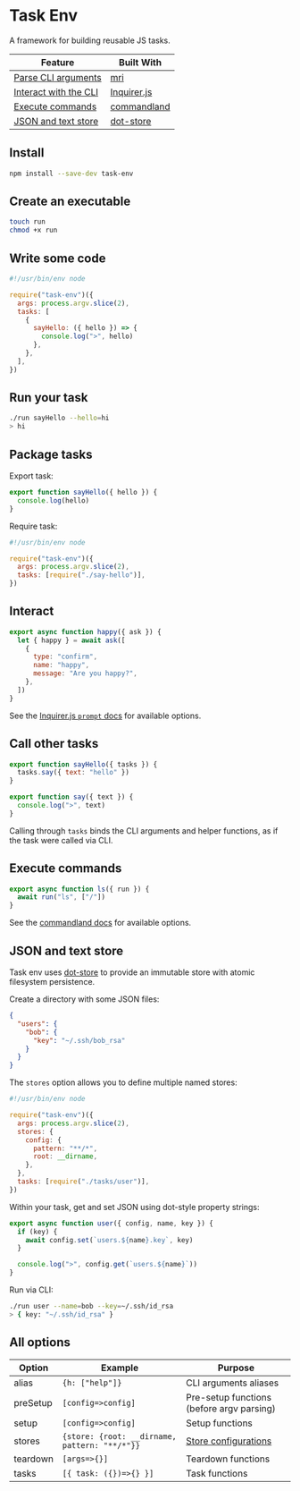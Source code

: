 # Task Env

A framework for building reusable JS tasks.

| Feature                                     | Built With                                                     |
| ------------------------------------------- | -------------------------------------------------------------- |
| [Parse CLI arguments](#write-some-code)     | [mri](https://github.com/lukeed/mri#readme)                    |
| [Interact with the CLI](#interact)          | [Inquirer.js](https://github.com/SBoudrias/Inquirer.js#readme) |
| [Execute commands](#execute-commands)       | [commandland](https://github.com/winton/commandland#readme)    |
| [JSON and text store](#json-and-text-store) | [dot-store](https://github.com/invrs/dot-store#readme)         |

## Install

```bash
npm install --save-dev task-env
```

## Create an executable

```bash
touch run
chmod +x run
```

## Write some code

```js
#!/usr/bin/env node

require("task-env")({
  args: process.argv.slice(2),
  tasks: [
    {
      sayHello: ({ hello }) => {
        console.log(">", hello)
      },
    },
  ],
})
```

## Run your task

```bash
./run sayHello --hello=hi
> hi
```

## Package tasks

Export task:

```js
export function sayHello({ hello }) {
  console.log(hello)
}
```

Require task:

```js
#!/usr/bin/env node

require("task-env")({
  args: process.argv.slice(2),
  tasks: [require("./say-hello")],
})
```

## Interact

```js
export async function happy({ ask }) {
  let { happy } = await ask([
    {
      type: "confirm",
      name: "happy",
      message: "Are you happy?",
    },
  ])
}
```

See the [Inquirer.js `prompt` docs](https://github.com/SBoudrias/Inquirer.js#methods) for available options.

## Call other tasks

```js
export function sayHello({ tasks }) {
  tasks.say({ text: "hello" })
}

export function say({ text }) {
  console.log(">", text)
}
```

Calling through `tasks` binds the CLI arguments and helper functions, as if the task were called via CLI.

## Execute commands

```js
export async function ls({ run }) {
  await run("ls", ["/"])
}
```

See the [commandland docs](https://github.com/winton/commandland#execution-options) for available options.

## JSON and text store

Task env uses [dot-store](https://github.com/invrs/dot-store#readme) to provide an immutable store with atomic filesystem persistence.

Create a directory with some JSON files:

```json
{
  "users": {
    "bob": {
      "key": "~/.ssh/bob_rsa"
    }
  }
}
```

The `stores` option allows you to define multiple named stores:

```js
#!/usr/bin/env node

require("task-env")({
  args: process.argv.slice(2),
  stores: {
    config: {
      pattern: "**/*",
      root: __dirname,
    },
  },
  tasks: [require("./tasks/user")],
})
```

Within your task, get and set JSON using dot-style property strings:

```js
export async function user({ config, name, key }) {
  if (key) {
    await config.set(`users.${name}.key`, key)
  }

  console.log(">", config.get(`users.${name}`))
}
```

Run via CLI:

```bash
./run user --name=bob --key=~/.ssh/id_rsa
> { key: "~/.ssh/id_rsa" }
```

## All options

| Option   | Example                                       | Purpose                                      |
| -------- | --------------------------------------------- | -------------------------------------------- |
| alias    | `{h: ["help"]}`                               | CLI arguments aliases                        |
| preSetup | `[config=>config]`                            | Pre-setup functions (before argv parsing)    |
| setup    | `[config=>config]`                            | Setup functions                              |
| stores   | `{store: {root: __dirname, pattern: "**/*"}}` | [Store configurations](#json-and-text-store) |
| teardown | `[args=>{}]`                                  | Teardown functions                           |
| tasks    | `[{ task: ({})=>{} }]`                        | Task functions                               |

